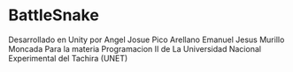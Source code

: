 # BattleSnake

Desarrollado en Unity por 
Angel Josue Pico Arellano
Emanuel Jesus Murillo Moncada
Para la materia Programacion II de La Universidad Nacional Experimental del Tachira (UNET)
